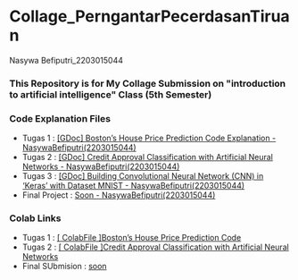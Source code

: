 # Collage_PerngantarPecerdasanTiruan
Nasywa Befiputri_2203015044

### This Repository is for My Collage Submission on "introduction to artificial intelligence" Class (5th Semester)

### Code Explanation Files
- Tugas 1 : [ [GDoc] Boston’s House Price Prediction Code Explanation - NasywaBefiputri(2203015044)](https://docs.google.com/document/d/1IeoKQrJGZsRWRf0gsmQ69_2uwF1JmffSyTPNgy3L6wY/edit?usp=sharing) <br>
- Tugas 2 : [ [GDoc] Credit Approval Classification with Artificial Neural Networks - NasywaBefiputri(2203015044)](https://docs.google.com/document/d/1xMXNKpFoTq7wiRW148oe6j0DMNHvQdhujgVJiq9bz2E/edit?usp=sharing) <br>
- Tugas 3 : [ [GDoc] Building Convolutional Neural Network (CNN) in ‘Keras’ with Dataset MNIST - NasywaBefiputri(2203015044)](https://docs.google.com/document/d/1lGiwV5ovbqin1QVdGknbQ7HxPIk3VbN-SqGkQ4i-f7I/edit?usp=sharing) <br>
- Final Project : [Soon - NasywaBefiputri(2203015044)](#)


### Colab Links
- Tugas 1 : [[ ColabFile ]Boston’s House Price Prediction Code](https://colab.research.google.com/drive/11d_K8mtimBSicTlxtGbAor5iluVyl31t?usp=sharing)<br>
- Tugas 2 : [[ ColabFile ]Credit Approval Classification with Artificial Neural Networks
](https://colab.research.google.com/drive/1TfmdvJs3CQw9JSIomuOmVBEXQLtCsVUO?usp=sharing)<br>
- Final SUbmision : [soon](#)
